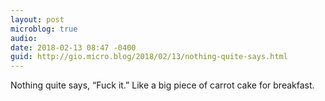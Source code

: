 ```yaml
---
layout: post
microblog: true
audio: 
date: 2018-02-13 08:47 -0400
guid: http://gio.micro.blog/2018/02/13/nothing-quite-says.html
---
```

Nothing quite says, “Fuck it.” Like a big piece of carrot cake for breakfast.
